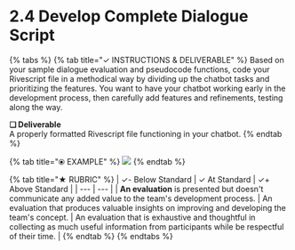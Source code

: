 # 2.4 Develop Complete Dialogue Script

{% tabs %}
{% tab title="✓  INSTRUCTIONS & DELIVERABLE" %}
Based on your sample dialogue evaluation and pseudocode functions, code your Rivescript file in a methodical way by dividing up the chatbot tasks and prioritizing the features. You want to have your chatbot working early in the development process, then carefully add features and refinements, testing along the way.

**❏ Deliverable**  
A properly formatted Rivescript file functioning in your chatbot.
{% endtab %}

{% tab title="⦿ EXAMPLE" %}
![](https://github.com/idewcomputing/project-chatbot-health/tree/05b79c907d317e02f09936002944a0bfdfbffd18/.gitbook/assets/prototypeevalexample.png)
{% endtab %}

{% tab title="★  RUBRIC" %}
| ✓- Below Standard | ✓ At Standard | ✓+ Above Standard |
| --- | --- |
| **An evaluation** is presented but doesn't communicate any added value to the team's development process. | An evaluation that produces valuable insights on improving and developing the team's concept. | An evaluation that is exhaustive and thoughtful in collecting as much useful information from participants while be respectful of their time. |
{% endtab %}
{% endtabs %}

